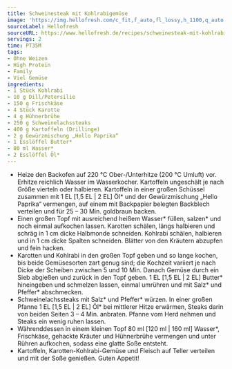 ```yaml
---
title: Schweinesteak mit Kohlrabigemüse
image: 'https://img.hellofresh.com/c_fit,f_auto,fl_lossy,h_1100,q_auto,w_2600/hellofresh_s3/image/schweinesteak-mit-kohlrabigemuse-a93b9b1b.jpg'
sourceLabel: Hellofresh
sourceURL: https://www.hellofresh.de/recipes/schweinesteak-mit-kohlrabigemuse-62d69f3dac61933a250fd8c9
servings: 2
time: PT35M
tags:
- Ohne Weizen
- High Protein
- Family
- Viel Gemüse
ingredients:
- 1 Stück Kohlrabi
- 10 g Dill/Petersilie
- 150 g Frischkäse
- 4 Stück Karotte
- 4 g Hühnerbrühe
- 250 g Schweinelachssteaks
- 400 g Kartoffeln (Drillinge)
- 2 g Gewürzmischung „Hello Paprika“
- 1 Esslöffel Butter*
- 80 ml Wasser*
- 2 Esslöffel Öl*
---
```


- Heize den Backofen auf 220 °C Ober-/Unterhitze (200 °C Umluft) vor. Erhitze reichlich Wasser im Wasserkocher.  Kartoffeln ungeschält je nach Größe vierteln oder halbieren. Kartoffeln in einer großen Schüssel zusammen mit 1 EL [1,5 EL | 2 EL] Öl\* und der Gewürzmischung „Hello Paprika“ vermengen, auf einem mit Backpapier belegten Backblech verteilen und für 25 – 30 Min. goldbraun backen.
- Einen großen Topf mit ausreichend heißem Wasser\* füllen, salzen\* und noch einmal aufkochen lassen.  Karotten schälen, längs halbieren und schräg in 1 cm dicke Halbmonde schneiden.  Kohlrabi schälen, halbieren und in 1 cm dicke Spalten schneiden.  Blätter von den Kräutern abzupfen und fein hacken.
- Karotten und Kohlrabi in den großen Topf geben und so lange kochen, bis beide Gemüsesorten zart genug sind; die Kochzeit variiert je nach Dicke der Scheiben zwischen 5 und 10 Min.  Danach Gemüse durch ein Sieb abgießen und zurück in den Topf geben. 1 EL [1,5 EL | 2 EL] Butter\* hineingeben und schmelzen lassen, einmal umrühren und mit Salz\* und Pfeffer\* abschmecken.
- Schweinelachssteaks mit Salz\* und Pfeffer\* würzen. In einer großen Pfanne 1 EL [1,5 EL | 2 EL] Öl\* bei mittlerer Hitze erwärmen, Steaks darin von beiden Seiten 3 – 4 Min. anbraten. Pfanne vom Herd nehmen und Steaks ein wenig ruhen lassen.
- Währenddessen in einem kleinen Topf 80 ml [120 ml | 160 ml] Wasser\*, Frischkäse, gehackte Kräuter und Hühnerbrühe vermengen und unter Rühren aufkochen, sodass eine glatte Soße entsteht.
- Kartoffeln, Karotten-Kohlrabi-Gemüse und Fleisch auf Teller verteilen und mit der Soße genießen.  Guten Appetit!
